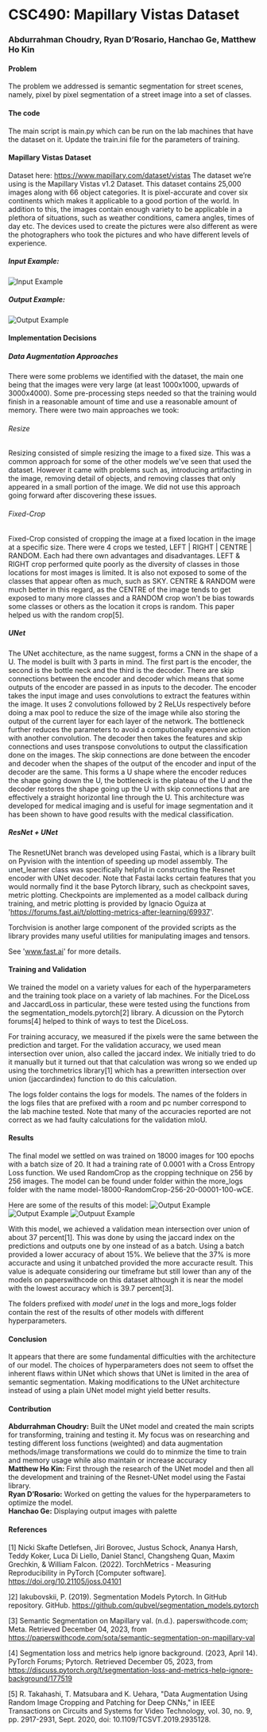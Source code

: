   # CSC490: Mapillary Vistas Dataset
  ### Abdurrahman Choudry, Ryan D’Rosario, Hanchao Ge, Matthew Ho Kin

#### Problem
  The problem we addressed is semantic segmentation for street scenes, namely, pixel by pixel segmentation of a street image into a set of classes. 
#### The code
The main script is main.py which can be run on the lab machines that have the dataset on it. Update the train.ini file for the parameters of training.

#### Mapillary Vistas Dataset
Dataset here: https://www.mapillary.com/dataset/vistas
The dataset we’re using is the Mapillary Vistas v1.2 Dataset. This dataset contains 25,000 images along with 66 object categories. It is pixel-accurate and cover six continents which makes it applicable to a good portion of the world. In addition to this, the images contain enough variety to be applicable in a plethora of situations, such as weather conditions, camera angles, times of day etc. The devices used to create the pictures were also different as were the photographers who took the pictures and who have different levels of experience.

##### Input Example:
![Input Example](https://github.com/aichoudry/csc490-mapillary-vistas/blob/main/sample_data/North%20America/aSqVUgt36gddhmJdI1lXNA.jpg?raw=true)
##### Output Example:
![Output Example](https://github.com/aichoudry/csc490-mapillary-vistas/blob/main/sample_data/North%20America/aSqVUgt36gddhmJdI1lXNA.png?raw=true)

#### Implementation Decisions
##### Data Augmentation Approaches
There were some problems we identified with the dataset, the main one being that the images were very large (at least 1000x1000, upwards of 3000x4000). Some pre-processing steps needed so that the training would finish in a reasonable amount of time and use a reasonable amount of memory. There were two main approaches we took:
###### Resize
Resizing consisted of simple resizing the image to a fixed size. This was a common approach for some of the other models we've seen that used the dataset. However it came with problems such as, introducing artifacting in the image, removing detail of objects, and removing classes that only appeared in a small portion of the image. We did not use this approach going forward after discovering these issues.
###### Fixed-Crop
Fixed-Crop consisted of cropping the image at a fixed location in the image at a specific size. There were 4 crops we tested, LEFT | RIGHT | CENTRE | RANDOM. Each had there own advantages and disadvantages. LEFT & RIGHT crop performed quite poorly as the diversity of classes in those locations for most images is limited. It is also not exposed to some of the classes that appear often as much, such as SKY. CENTRE & RANDOM were much better in this regard, as the CENTRE of the image tends to get exposed to many more classes and a RANDOM crop won't be bias towards some classes or others as the location it crops is random. This paper helped us with the random crop[5].

##### UNet
The UNet acchitecture, as the name suggest, forms a CNN in the shape of a U. The model is built with 3 parts in mind. The first part is the encoder, the second is the bottle neck and the third is the decoder. There are skip connections between the encoder and decoder which means that some outputs of the encoder are passed in as inputs to the decoder. The encoder takes the input image and uses convolutions to extract the features within the image. It uses 2 convolutions followed by 2 ReLUs respectively before doing a max pool to reduce the size of the image while also storing the output of the current layer for each layer of the network. The bottleneck further reduces the parameters to avoid a computionally expensive action with another convolution. The decoder then takes the features and skip connections and uses transpose convolutions to output the classification done on the images. The skip connections are done between the encoder and decoder when the shapes of the output of the encoder and input of the decoder are the same. This forms a U shape where the encoder reduces the shape going down the U, the bottleneck is the plateau of the U and the decoder restores the shape going up the U with skip connections that are effectively a straight horizontal line through the U. This architecture was developed for medical imaging and is useful for image segmentation and it has  been shown to have good results with the medical classification. 

##### ResNet + UNet
The ResnetUNet branch was developed using Fastai, which is a library built on Pyvision with the intention of speeding up model assembly. The unet_learner class was specifically helpful in constructing the Resnet encoder with UNet decoder. Note that Fastai lacks certain features that you would normally find it the base Pytorch library, such as checkpoint saves, metric plotting.
Checkpoints are implemented as a model callback during training, and metric plotting is provided by Ignacio Oguiza at 'https://forums.fast.ai/t/plotting-metrics-after-learning/69937'.

Torchvision is another large component of the provided scripts as the library provides many useful utilities for manipulating images and tensors.

See 'www.fast.ai' for more details. 

#### Training and Validation
We trained the model on  a variety values for each of the hyperparameters and the training took place on a variety of lab machines. For the DiceLoss and JaccardLoss in particular, these were tested using the functions from the segmentation_models.pytorch[2] library. A dicussion on the Pytorch forums[4] helped to think of ways to test the DiceLoss.

For training accuracy, we measured if the pixels were the same between the prediction and target. For the validation accuracy, we used mean intersection over union, also called the jaccard index. We initially tried to do it manually but it turned out that that calculation was wrong so we ended up using the torchmetrics library[1] which has a prewritten intersection over union (jaccardindex) function to do this calculation.

The logs folder contains the logs for models. The names of the folders in the logs files that are prefixed with a room and pc number correspond to the lab machine tested. Note that many of the accuracies reported are not correct as we had faulty calculations for the validation mIoU.


#### Results
The final model we settled on was trained on 18000 images for 100 epochs with a batch size of 20. It had a training rate of 0.0001 with a Cross Entropy Loss function. We used RandomCrop as the cropping technique on 256 by 256 images. The model can be found under folder within the more_logs folder with the name model-18000-RandomCrop-256-20-00001-100-wCE. 

Here are some of the results of this model:
![Output Example](https://github.com/aichoudry/csc490-mapillary-vistas/blob/main/more_logs/model-18000-RandomCrop-256-20-00001-100-wCE/image_results/FYoB0UGu40k9nKurB8pucw.png?raw=true)
![Output Example](https://github.com/aichoudry/csc490-mapillary-vistas/blob/main/more_logs/model-18000-RandomCrop-256-20-00001-100-wCE/image_results/1pFw6qQwFQ__QdnYYB7YLA.png?raw=true)
![Outpuut Example](https://github.com/aichoudry/csc490-mapillary-vistas/blob/main/more_logs/model-18000-RandomCrop-256-20-00001-100-wCE/image_results/-C-x3xSPFIEjqbyVC5PRaQ.png?raw=true)


With this model, we achieved a validation mean intersection over union of about 37 percent[1]. This was done by using the jaccard index on the predictions and outputs one by one instead of as a batch. Using a batch provided a lower accuracy of about 15%. We believe that the 37% is more accuracte and using it unbatched provided the more accuracte result. This value is adequate considering our timeframe but still lower than any of the models on paperswithcode on this dataset although it is near the model with the lowest accuracy which is 39.7 percent[3]. 

The folders prefixed with _model_ _unet_ in the logs and more_logs folder contain the rest of the results of other models with different hyperparameters.

#### Conclusion
It appears that there are some fundamental difficulties with the architecture of our model. The choices of hyperparameters does not seem to offset the inherent flaws within UNet which shows that UNet is limited in the area of semantic segmentation. Making modifications to the UNet architecture instead of using a plain UNet model might yield better results. 


#### Contribution
**Abdurrahman Choudry:** Built the UNet model and created the main scripts for transforming, training and testing it. My focus was on researching and testing different loss functions (weighted) and data augmentation methods/image transformations we could do to minmize the time to train and memory usage while also maintain or increase accuracy  
**Matthew Ho Kin:** First through the research of the UNet model and then all the development and training of the Resnet-UNet model using the Fastai library.  
**Ryan D’Rosario:** Worked on getting the values for the hyperparameters to optimize the model.  
**Hanchao Ge:** Displaying output images with palette

#### References
[1] Nicki Skafte Detlefsen, Jiri Borovec, Justus Schock, Ananya Harsh, Teddy Koker, Luca Di Liello, Daniel Stancl, Changsheng Quan, Maxim Grechkin, & William Falcon. (2022). TorchMetrics - Measuring Reproducibility in PyTorch [Computer software]. https://doi.org/10.21105/joss.04101

]2] Iakubovskii, P. (2019). Segmentation Models Pytorch. In GitHub repository. GitHub. https://github.com/qubvel/segmentation_models.pytorch

[3] Semantic Segmentation on Mapillary val. (n.d.). paperswithcode.com; Meta. Retrieved December 04, 2023, from https://paperswithcode.com/sota/semantic-segmentation-on-mapillary-val

[4] Segmentation loss and metrics help ignore background. (2023, April 14). PyTorch Forums; Pytorch. Retrieved December 05, 2023, from https://discuss.pytorch.org/t/segmentation-loss-and-metrics-help-ignore-background/177519

[5] R. Takahashi, T. Matsubara and K. Uehara, "Data Augmentation Using Random Image Cropping and Patching for Deep CNNs," in IEEE Transactions on Circuits and Systems for Video Technology, vol. 30, no. 9, pp. 2917-2931, Sept. 2020, doi: 10.1109/TCSVT.2019.2935128.

